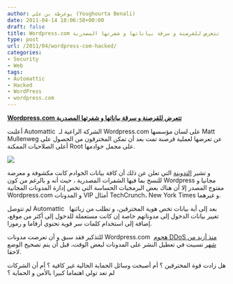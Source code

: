 ```yaml
---
author: يوغرطة بن علي (Youghourta Benali)
date: 2011-04-14 18:06:58+00:00
draft: false
title: Wordpress.com تتعرض للقرصنة و سرقة بياناتها و شفرتها المصدرية
type: post
url: /2011/04/wordpress-com-hacked/
categories:
- Security
- Web
tags:
- Automattic
- Hacked
- WordPress
- wordpress.com
---
```


[**Wordpress.com تتعرض للقرصنة و سرقة بياناتها و شفرتها المصدرية**](https://www.it-scoop.com/2011/04/wordpress-com-hacked/)


أعلنت Automattic  الشركة الراعية لـ Wordpress.com على لسان مؤسسها Matt Mullenweg عن تعرضها لعملية قرصنة تمت بعد أن تمكن المخترقون من الحصول على أعلى الصلاحيات الممكنة Root على مجمل خوادمها.

[![](https://www.it-scoop.com/wp-content/uploads/2011/04/wordpress-hacked.png)
](https://www.it-scoop.com/2011/04/wordpress-com-hacked/)

و تشير [التدوينة](http://en.blog.wordpress.com/2011/04/13/security/) التي تعلن عن ذلك أن كافة بيانات الخوادم كانت مكشوفة و معرضة للنسخ بما فيها الشفرات المصدرية ، حيث أنه و بالرغم من كون Wordpress مجانيا و مفتوح المصدر إلا أن هناك بعض البرمجيات الحساسة التي تخص إدارة المدونات المجانية Wordpress.com و المدونات VIP أمثال TechCrunch، New York Times و غيرهما.

لم تتوصل Automattic   بعد إلى أية بيانات تخص هوية المخترقين، و تطلب من زبائنها تغيير بيانات الدخول إلى مدوناتهم خاصة إن كانت مستعملة للدخول إلى أكثر من موقع، إضافة إلى استخدام كلمات سر قوية تحتوي أرقاما و رموزا.

للتذكير فقد سبق و أن تعرضت مدونات Wordpress.com  [هجوم DDoS منذ أزيد من شهر](https://www.it-scoop.com/2011/03/wordpress-com-ddos-attack/) تسببت في تعطيل النشر على المدونات لبعض الوقت، قبل أن يتم تصحيح الوضع لاحقا.

هل زادت قوة المخترقين ؟ أم أصبحت وسائل الحماية الحالية غير كافية ؟ أم أن الشركات لم تعد تولي اهتماما كبيرا بالأمن و الحماية ؟
